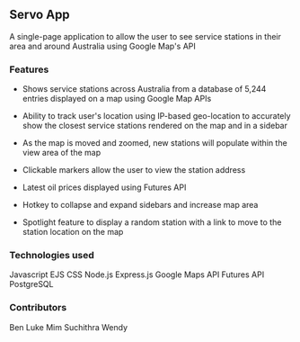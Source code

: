## Servo App


A single-page application to allow the user to see service stations in their area and around Australia using Google Map's API


### Features
- Shows service stations across Australia from a database of 5,244 entries displayed on a map using Google Map APIs


- Ability to track user's location using IP-based geo-location to accurately show the closest service stations rendered on the map and in a sidebar


- As the map is moved and zoomed, new stations will populate within the view area of the map


- Clickable markers allow the user to view the station address


- Latest oil prices displayed using Futures API


- Hotkey to collapse and expand sidebars and increase map area


- Spotlight feature to display a random station with a link to move to the station location on the map


### Technologies used
Javascript
EJS
CSS
Node.js
Express.js
Google Maps API
Futures API
PostgreSQL


### Contributors
Ben
Luke
Mim
Suchithra
Wendy
